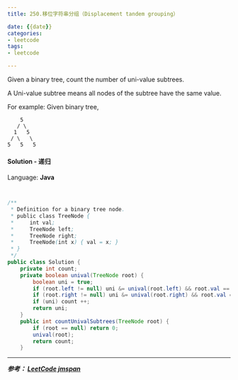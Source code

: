 ```yaml
---
title: 250.移位字符串分组（Displacement tandem grouping）

date: {{date}}
categories:
- leetcode
tags:
- leetcode

---
```


Given a binary tree, count the number of uni-value subtrees.

A Uni-value subtree means all nodes of the subtree have the same value.

For example:
Given binary tree,
```
    5
   / \
  1   5
 / \   \
5   5   5
```

#### Solution - 递归

Language: **Java**

```java


/**
 * Definition for a binary tree node.
 * public class TreeNode {
 *     int val;
 *     TreeNode left;
 *     TreeNode right;
 *     TreeNode(int x) { val = x; }
 * }
 */
public class Solution {
    private int count;
    private boolean unival(TreeNode root) {
        boolean uni = true;
        if (root.left != null) uni &= unival(root.left) && root.val == root.left.val;
        if (root.right != null) uni &= unival(root.right) && root.val == root.right.val;
        if (uni) count ++;
        return uni;
    }
    public int countUnivalSubtrees(TreeNode root) {
        if (root == null) return 0;
        unival(root);
        return count;
    }


```

---
***参考：
[LeetCode](https://leetcode-cn.com/problems/count-univalue-subtrees/)
[jmspan](https://blog.csdn.net/jmspan/article/details/51085304)***
